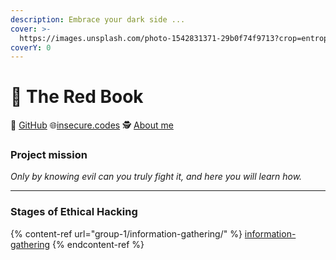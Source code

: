 ```yaml
---
description: Embrace your dark side ...
cover: >-
  https://images.unsplash.com/photo-1542831371-29b0f74f9713?crop=entropy&cs=tinysrgb&fm=jpg&ixid=MnwxOTcwMjR8MHwxfHNlYXJjaHw1fHxoYWNraW5nfGVufDB8fHx8MTY2NzQ3MjAyMA&ixlib=rb-4.0.3&q=80
coverY: 0
---
```


# 📕 The Red Book

🐙 [GitHub](https://github.com/insecurecodes) 🌐[insecure.codes](https://www.insecure.codes/) 🕵️ [About me](https://rtm.codes/)

### Project mission <a href="#h.3f4tphhd9pn8_l" id="h.3f4tphhd9pn8_l"></a>

_Only by knowing evil can you truly fight it, and here you will learn how._

***

### Stages of Ethical Hacking

{% content-ref url="group-1/information-gathering/" %}
[information-gathering](group-1/information-gathering/)
{% endcontent-ref %}
